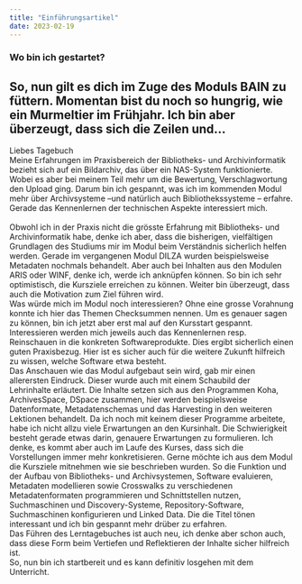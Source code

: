 ```yaml
---
title: "Einführungsartikel"
date: 2023-02-19
---
```


### Wo bin ich gestartet?
So, nun gilt es dich im Zuge des Moduls BAIN zu füttern. Momentan bist du noch so hungrig, wie ein Murmeltier im Frühjahr. Ich bin aber überzeugt, dass sich die Zeilen und...
---

Liebes Tagebuch <br>
Meine Erfahrungen im Praxisbereich der Bibliotheks- und Archivinformatik bezieht sich auf ein Bildarchiv, das über ein NAS-System funktionierte. Wobei es aber bei meinem Teil  mehr um die Bewertung, Verschlagwortung den Upload ging. Darum bin ich gespannt, was ich im kommenden Modul mehr über Archivsysteme –und natürlich auch Bibliothekssysteme – erfahre. Gerade das Kennenlernen der technischen Aspekte interessiert mich.<br>   
Obwohl ich in der Praxis nicht die grösste Erfahrung mit Bibliotheks- und Archivinformatik habe, denke ich aber, dass die bisherigen, vielfältigen Grundlagen des Studiums mir im Modul beim Verständnis sicherlich helfen werden. Gerade im vergangenen Modul DILZA wurden beispielsweise Metadaten nochmals behandelt. Aber auch bei Inhalten aus den Modulen ARIS oder WINF, denke ich, werde ich anknüpfen können. So bin ich sehr optimistisch, die Kursziele erreichen zu können. Weiter bin überzeugt, dass auch die Motivation zum Ziel führen wird.<br> 
Was würde mich im Modul noch interessieren? Ohne eine grosse Vorahnung konnte ich hier das Themen Checksummen nennen. Um es genauer sagen zu können, bin ich jetzt aber erst mal auf den Kursstart gespannt. Interessieren werden mich jeweils auch das Kennenlernen resp. Reinschauen in die konkreten Softwareprodukte. Dies ergibt sicherlich einen guten Praxisbezug. Hier ist es sicher auch für die weitere Zukunft hilfreich zu wissen, welche Software etwa besteht.<br>
Das Anschauen wie das Modul aufgebaut sein wird, gab mir einen allerersten Eindruck. Dieser wurde auch mit einem Schaubild der Lehrinhalte erläutert. Die Inhalte setzen sich aus den Programmen Koha, ArchivesSpace, DSpace zusammen, hier werden beispielsweise Datenformate, Metadatenschemas und das Harvesting in den weiteren Lektionen behandelt. Da ich noch mit keinem dieser Programme arbeitete, habe ich nicht allzu viele Erwartungen an den Kursinhalt. Die Schwierigkeit besteht gerade etwas darin, genauere Erwartungen zu formulieren. Ich denke, es kommt aber auch im Laufe des Kurses, dass sich die Vorstellungen immer mehr konkretisieren. Gerne möchte ich aus dem Modul die Kursziele mitnehmen wie sie beschrieben wurden. So die Funktion und der Aufbau von Bibliotheks- und Archivsystemen, Software evaluieren, Metadaten modellieren sowie Crosswalks zu verschiedenen Metadatenformaten programmieren und Schnittstellen nutzen, Suchmaschinen und Discovery-Systeme, Repository-Software, Suchmaschinen konfigurieren und Linked Data. Die die Titel tönen interessant und ich bin gespannt mehr drüber zu erfahren.<br>
Das Führen des Lerntagebuches ist auch neu, ich denke aber schon auch, dass diese Form beim Vertiefen und Reflektieren der Inhalte sicher hilfreich ist.<br> 
So, nun bin ich startbereit und es kann definitiv losgehen mit dem Unterricht.<br>

